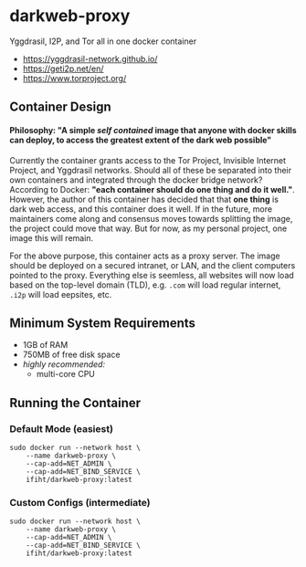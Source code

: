 # darkweb-proxy
Yggdrasil, I2P, and Tor all in one docker container
 - https://yggdrasil-network.github.io/
 - https://geti2p.net/en/
 - https://www.torproject.org/

## Container Design

#### Philosophy: "A simple _self contained_ image that anyone with docker skills can deploy, to access the greatest extent of the dark web possible"

Currently the container grants access to the Tor Project, Invisible Internet Project, and Yggdrasil networks. Should all of these be separated into their own containers and integrated through the docker bridge network? According to Docker: **"each container should do one thing and do it well."**. However, the author of this container has decided that that **one thing** is dark web access, and this container does it well. If in the future, more maintainers come along and consensus moves towards splitting the image, the project could move that way. But for now, as my personal project, one image this will remain.

For the above purpose, this container acts as a proxy server. The image should be deployed on a secured intranet, or LAN, and the client computers pointed to the proxy. Everything else is seemless, all websites will now load based on the top-level domain (TLD), e.g. `.com` will load regular internet, `.i2p` will load eepsites, etc.

## Minimum System Requirements

 - 1GB of RAM
 - 750MB of free disk space
 - _highly recommended:_
   - multi-core CPU

## Running the Container
### Default Mode (easiest)

```
sudo docker run --network host \
    --name darkweb-proxy \
    --cap-add=NET_ADMIN \
    --cap-add=NET_BIND_SERVICE \
    ifiht/darkweb-proxy:latest
```

### Custom Configs (intermediate)

```
sudo docker run --network host \
    --name darkweb-proxy \
    --cap-add=NET_ADMIN \
    --cap-add=NET_BIND_SERVICE \
    ifiht/darkweb-proxy:latest
```